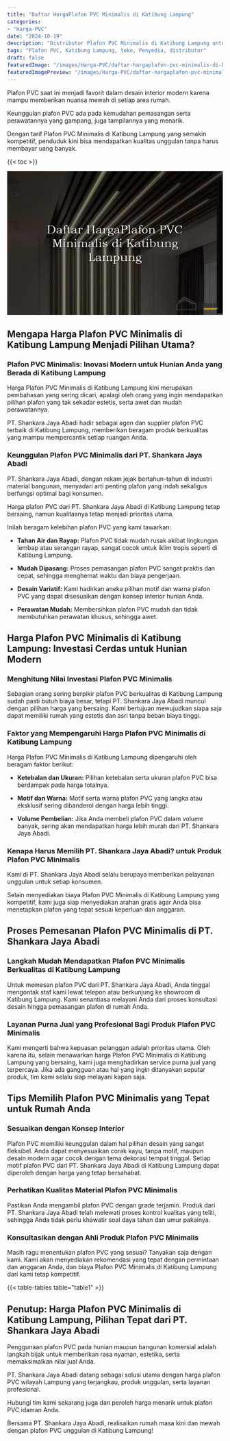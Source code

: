 ```yaml
---
title: "Daftar HargaPlafon PVC Minimalis di Katibung Lampung"
categories:
- "Harga-PVC"
date: "2024-10-19"
description: "Distributor Plafon PVC Minimalis di Katibung Lampung untuk tempat tinggal, perkantoran, serta ritel. Material terbaik, pilihan motif, warna menarik, beserta jasa pemasangan ditangani oleh tim berpengalaman serta jaminan resmi!|Servis penjualan Plafon PVC Minimalis di Katibung Lampung bagi kebutuhan tempat tinggal, office, atau gerai, beserta panel unggulan dan penempatan oleh tenaga ahli ahli serta garansi resmi.|Solusi Plafon PVC Minimalis di Katibung Lampung yang andal bagi rumah, perkantoran, dan toko, bersama panel berkualitas dan penempatan dikerjakan oleh tenaga ahli berpengalaman serta garansi resmi.|Penjualan Plafon PVC Minimalis di Katibung Lampung untuk rumah, office, dan ritel, dengan produk berkualitas dan instalasi oleh tim profesional, lengkap beserta jaminan resmi.}"
tags: "Plafon PVC, Katibung Lampung, toko, Penyedia, distributor"
draft: false
featuredImage: "/images/Harga-PVC/daftar-hargaplafon-pvc-minimalis-di-katibung-lampung.png"
featuredImagePreview: "/images/Harga-PVC/daftar-hargaplafon-pvc-minimalis-di-katibung-lampung.png"
---
```


Plafon PVC saat ini menjadi favorit dalam desain interior modern karena mampu memberikan nuansa mewah di setiap area rumah.

Keunggulan plafon PVC ada pada kemudahan pemasangan serta perawatannya yang gampang, juga tampilannya yang menarik.

Dengan tarif Plafon PVC Minimalis di Katibung Lampung yang semakin kompetitif, penduduk kini bisa mendapatkan kualitas unggulan tanpa harus membayar uang banyak.

{{< toc >}}

![Daftar HargaPlafon PVC Minimalis di Katibung Lampung](/images/Harga-PVC/Daftar-HargaPlafon-PVC-Minimalis-di-Katibung-Lampung.png)

## Mengapa Harga Plafon PVC Minimalis di Katibung Lampung Menjadi Pilihan Utama?

### Plafon PVC Minimalis: Inovasi Modern untuk Hunian Anda yang Berada di Katibung Lampung

Harga Plafon PVC Minimalis di Katibung Lampung kini merupakan pembahasan yang sering dicari, apalagi oleh orang yang ingin mendapatkan pilihan plafon yang tak sekadar estetis, serta awet dan mudah perawatannya.

PT. Shankara Jaya Abadi hadir sebagai agen dan supplier plafon PVC terbaik di Katibung Lampung, memberikan beragam produk berkualitas yang mampu mempercantik setiap ruangan Anda.

### Keunggulan Plafon PVC Minimalis dari PT. Shankara Jaya Abadi

PT. Shankara Jaya Abadi, dengan rekam jejak bertahun-tahun di industri material bangunan, menyadari arti penting plafon yang indah sekaligus berfungsi optimal bagi konsumen.

Harga plafon PVC dari PT. Shankara Jaya Abadi di Katibung Lampung tetap bersaing, namun kualitasnya tetap menjadi prioritas utama.

Inilah beragam kelebihan plafon PVC yang kami tawarkan:

- **Tahan Air dan Rayap:** Plafon PVC tidak mudah rusak akibat lingkungan lembap atau serangan rayap, sangat cocok untuk iklim tropis seperti di Katibung Lampung.

- **Mudah Dipasang:** Proses pemasangan plafon PVC sangat praktis dan cepat, sehingga menghemat waktu dan biaya pengerjaan.

- **Desain Variatif:** Kami hadirkan aneka pilihan motif dan warna plafon PVC yang dapat disesuaikan dengan konsep interior hunian Anda.

- **Perawatan Mudah:** Membersihkan plafon PVC mudah dan tidak membutuhkan perawatan khusus, sehingga awet.

## Harga Plafon PVC Minimalis di Katibung Lampung: Investasi Cerdas untuk Hunian Modern

### Menghitung Nilai Investasi Plafon PVC Minimalis

Sebagian orang sering berpikir plafon PVC berkualitas di Katibung Lampung sudah pasti butuh biaya besar, tetapi PT. Shankara Jaya Abadi muncul dengan pilihan harga yang bersaing. Kami bertujuan mewujudkan siapa saja dapat memiliki rumah yang estetis dan asri tanpa beban biaya tinggi.

### Faktor yang Mempengaruhi Harga Plafon PVC Minimalis di Katibung Lampung

Harga Plafon PVC Minimalis di Katibung Lampung dipengaruhi oleh beragam faktor berikut:

- **Ketebalan dan Ukuran:** Pilihan ketebalan serta ukuran plafon PVC bisa berdampak pada harga totalnya.

- **Motif dan Warna:** Motif serta warna plafon PVC yang langka atau eksklusif sering dibanderol dengan harga lebih tinggi.

- **Volume Pembelian:** Jika Anda membeli plafon PVC dalam volume banyak, sering akan mendapatkan harga lebih murah dari PT. Shankara Jaya Abadi.

### Kenapa Harus Memilih PT. Shankara Jaya Abadi? untuk Produk Plafon PVC Minimalis

Kami di PT. Shankara Jaya Abadi selalu berupaya memberikan pelayanan unggulan untuk setiap konsumen.

Selain menyediakan biaya Plafon PVC Minimalis di Katibung Lampung yang kompetitif, kami juga siap menyediakan arahan gratis agar Anda bisa menetapkan plafon yang tepat sesuai keperluan dan anggaran.

## Proses Pemesanan Plafon PVC Minimalis di PT. Shankara Jaya Abadi

### Langkah Mudah Mendapatkan Plafon PVC Minimalis Berkualitas di Katibung Lampung

Untuk memesan plafon PVC dari PT. Shankara Jaya Abadi, Anda tinggal mengontak staf kami lewat telepon atau berkunjung ke showroom di Katibung Lampung. Kami senantiasa melayani Anda dari proses konsultasi desain hingga pemasangan plafon di rumah Anda.

### Layanan Purna Jual yang Profesional Bagi Produk Plafon PVC Minimalis

Kami mengerti bahwa kepuasan pelanggan adalah prioritas utama. Oleh karena itu, selain menawarkan harga Plafon PVC Minimalis di Katibung Lampung yang bersaing, kami juga menghadirkan service purna jual yang terpercaya. Jika ada gangguan atau hal yang ingin ditanyakan seputar produk, tim kami selalu siap melayani kapan saja.

## Tips Memilih Plafon PVC Minimalis yang Tepat untuk Rumah Anda

### Sesuaikan dengan Konsep Interior

Plafon PVC memiliki keunggulan dalam hal pilihan desain yang sangat fleksibel. Anda dapat menyesuaikan corak kayu, tanpa motif, maupun desain modern agar cocok dengan tema dekorasi tempat tinggal. Setiap motif plafon PVC dari PT. Shankara Jaya Abadi di Katibung Lampung dapat diperoleh dengan harga yang tetap bersahabat.

### Perhatikan Kualitas Material Plafon PVC Minimalis

Pastikan Anda mengambil plafon PVC dengan grade terjamin. Produk dari PT. Shankara Jaya Abadi telah melewati proses kontrol kualitas yang teliti, sehingga Anda tidak perlu khawatir soal daya tahan dan umur pakainya.

### Konsultasikan dengan Ahli Produk Plafon PVC Minimalis

Masih ragu menentukan plafon PVC yang sesuai? Tanyakan saja dengan kami. Kami akan menyediakan rekomendasi yang tepat dengan permintaan dan anggaran Anda, dan biaya Plafon PVC Minimalis di Katibung Lampung dari kami tetap kompetitif.

{{< table-tables table="table1" >}}

## Penutup: Harga Plafon PVC Minimalis di Katibung Lampung, Pilihan Tepat dari PT. Shankara Jaya Abadi

Penggunaan plafon PVC pada hunian maupun bangunan komersial adalah langkah bijak untuk memberikan rasa nyaman, estetika, serta memaksimalkan nilai jual Anda.

PT. Shankara Jaya Abadi datang sebagai solusi utama dengan harga plafon PVC wilayah Lampung yang terjangkau, produk unggulan, serta layanan profesional.

Hubungi tim kami sekarang juga dan peroleh harga menarik untuk plafon PVC idaman Anda.

Bersama PT. Shankara Jaya Abadi, realisaikan rumah masa kini dan mewah dengan plafon PVC unggulan di Katibung Lampung!

